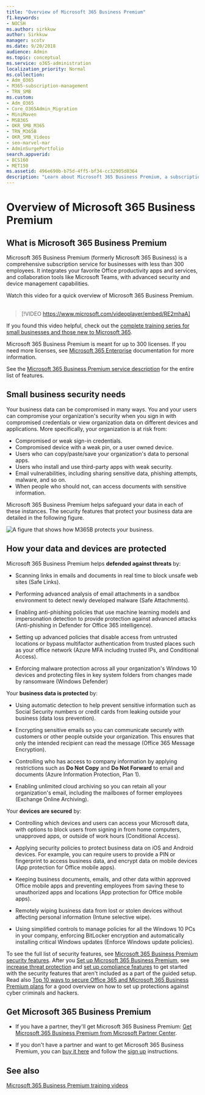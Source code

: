 ```yaml
---
title: "Overview of Microsoft 365 Business Premium"
f1.keywords:
- NOCSH
ms.author: sirkkuw
author: Sirkkuw
manager: scotv
ms.date: 9/20/2018
audience: Admin
ms.topic: conceptual
ms.service: o365-administration
localization_priority: Normal
ms.collection: 
- Adm_O365
- M365-subscription-management 
- TRN_SMB
ms.custom:
- Adm_O365
- Core_O365Admin_Migration
- MiniMaven
- MSB365
- OKR_SMB_M365
- TRN_M365B
- OKR_SMB_Videos
- seo-marvel-mar
- AdminSurgePortfolio
search.appverid:
- BCS160
- MET150
ms.assetid: 496e690b-b75d-4ff5-bf34-cc32905d0364
description: "Learn about Microsoft 365 Business Premium, a subscription service that includes Office productivity apps and advanced protection for your business against cyber threats."
---
```


# Overview of Microsoft 365 Business Premium

## What is Microsoft 365 Business Premium

Microsoft 365 Business Premium (formerly Microsoft 365 Business) is a comprehensive subscription service for businesses with less than 300 employees. It integrates your favorite Office productivity apps and services, and collaboration tools like Microsoft Teams, with advanced security and device management capabilities.

Watch this video for a quick overview of Microsoft 365 Business Premium.<br><br>

> [!VIDEO https://www.microsoft.com/videoplayer/embed/RE2mhaA] 
  
If you found this video helpful, check out the [complete training series for small businesses and those new to Microsoft 365](https://support.microsoft.com/office/6ab4bbcd-79cf-4000-a0bd-d42ce4d12816). 

Microsoft 365 Business Premium is meant for up to 300 licenses. If you need more licenses, see [Microsoft 365 Enterprise](../enterprise/index.yml) documentation for more information.

See the [Microsoft 365 Business Premium service description](/office365/servicedescriptions/microsoft-365-service-descriptions/microsoft-365-business-service-description) for the entire list of features.
  
## Small business security needs

Your business data can be compromised in many ways. You and your users can compromise your organization's security when you sign in with compromised credentials or view organization data on different devices and applications. More specifically, your organization is at risk from:

- Compromised or weak sign-in credentials.
- Compromised device with a weak pin, or a user owned device.
- Users who can copy/paste/save your organization's data to personal apps​.
- Users who install and use third-party apps with weak security​.
- Email vulnerabilities, including sharing sensitive data, phishing attempts, malware, and so on.
- When people who should not, can access documents with sensitive information.

Microsoft 365 Business Premium helps safeguard your data in each of these instances. The security features that protect your business data are detailed in the following figure.

![A figure that shows how M365B protects your business.](../media/m365businessvalueadd.png)

## How your data and devices are protected

Microsoft 365 Business Premium helps **defended against threats** by:

- Scanning links in emails and documents in real time to block unsafe web sites (Safe Links).

- Performing advanced analysis of email attachments in a sandbox environment to detect newly developed malware (Safe Attachments). 

- Enabling anti-phishing policies that use machine learning models and impersonation detection to provide protection against advanced attacks (Anti-phishing in Defender for Office 365 intelligence). 

- Setting up advanced policies that disable access from untrusted locations or bypass multifactor authentication from trusted places such as your office network (Azure MFA including trusted IPs, and Conditional Access). 

- Enforcing malware protection across all your organization's Windows 10 devices and protecting files in key system folders from changes made by ransomware (Windows Defender)

Your **business data is protected** by:

- Using automatic detection to help prevent sensitive information such as Social Security numbers or credit cards from leaking outside your business (data loss prevention). 

- Encrypting sensitive emails so you can communicate securely with customers or other people outside your organization. This ensures that only the intended recipient can read the message (Office 365 Message Encryption).

- Controlling who has access to company information by applying restrictions such as **Do Not Copy** and **Do Not Forward** to email and documents (Azure Information Protection, Plan 1).

- Enabling unlimited cloud archiving so you can retain all your organization's email, including the mailboxes of former employees (Exchange Online Archiving).

Your **devices are secured** by:

- Controlling which devices and users can access your Microsoft data, with options to block users from signing in from home computers, unapproved apps, or outside of work hours (Conditional Access).

- Applying security policies to protect business data on iOS and Android devices. For example, you can require users to provide a PIN or fingerprint to access business data, and encrypt data on mobile devices (App protection for Office mobile apps).

- Keeping business documents, emails, and other data within approved Office mobile apps and preventing employees from saving these to unauthorized apps and locations (App protection for Office mobile apps).

- Remotely wiping business data from lost or stolen devices without affecting personal information (Intune selective wipe).

- Using simplified controls to manage policies for all the Windows 10 PCs in your company, enforcing BitLocker encryption and automatically installing critical Windows updates (Enforce Windows update policies).

To see the full list of security features, see [Microsoft 365 Business Premium security features](security-features.md). After you [Set up Microsoft 365 Business Premium](set-up.md), see [increase threat protection](increase-threat-protection.md) and [set up compliance features](set-up-compliance.md) to get started with the security features that aren't included as a part of the guided setup. Read also [Top 10 ways to secure Office 365 and Microsoft 365 Business Premium plans](/office365/admin/security-and-compliance/secure-your-business-data) for a good overview on how to set up protections against cyber criminals and hackers.

## Get Microsoft 365 Business Premium

- If you have a partner, they'll get Microsoft 365 Business Premium: [Get Microsoft 365 Business Premium from Microsoft Partner Center](get-microsoft-365-business.md).

- If you don't have a partner and want to get Microsoft 365 Business Premium, you can [buy it here](https://www.microsoft.com/microsoft-365/business) and follow the [sign up](sign-up.md) instructions.

## See also

[Microsoft 365 Business Premium training videos](https://support.microsoft.com/office/6ab4bbcd-79cf-4000-a0bd-d42ce4d12816)